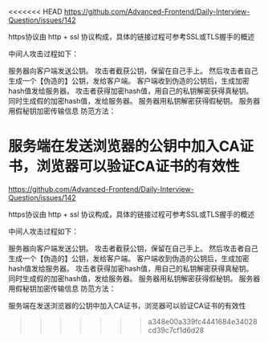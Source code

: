 <<<<<<< HEAD
https://github.com/Advanced-Frontend/Daily-Interview-Question/issues/142

https协议由 http + ssl 协议构成，具体的链接过程可参考SSL或TLS握手的概述

中间人攻击过程如下：

服务器向客户端发送公钥。
攻击者截获公钥，保留在自己手上。
然后攻击者自己生成一个【伪造的】公钥，发给客户端。
客户端收到伪造的公钥后，生成加密hash值发给服务器。
攻击者获得加密hash值，用自己的私钥解密获得真秘钥。
同时生成假的加密hash值，发给服务器。
服务器用私钥解密获得假秘钥。
服务器用假秘钥加密传输信息
防范方法：

服务端在发送浏览器的公钥中加入CA证书，浏览器可以验证CA证书的有效性
=======
https://github.com/Advanced-Frontend/Daily-Interview-Question/issues/142

https协议由 http + ssl 协议构成，具体的链接过程可参考SSL或TLS握手的概述

中间人攻击过程如下：

服务器向客户端发送公钥。
攻击者截获公钥，保留在自己手上。
然后攻击者自己生成一个【伪造的】公钥，发给客户端。
客户端收到伪造的公钥后，生成加密hash值发给服务器。
攻击者获得加密hash值，用自己的私钥解密获得真秘钥。
同时生成假的加密hash值，发给服务器。
服务器用私钥解密获得假秘钥。
服务器用假秘钥加密传输信息
防范方法：

服务端在发送浏览器的公钥中加入CA证书，浏览器可以验证CA证书的有效性
>>>>>>> a348e00a339fc4441684e34028cd39c7cf1d6d28
